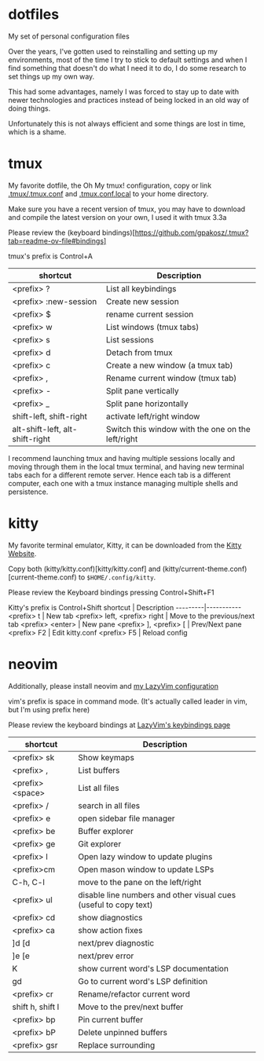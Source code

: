 # dotfiles

My set of personal configuration files

Over the years, I've gotten used to reinstalling and setting up my environments, most of the time I try to stick to 
default settings and when I find something that doesn't do what I need it to do, I do some research to set things up 
my own way.

This had some advantages, namely I was forced to stay up to date with newer technologies and practices instead of 
being locked in an old way of doing things.

Unfortunately this is not always efficient and some things are lost in time, which is a shame.

# tmux

My favorite dotfile, the Oh My tmux! configuration, copy or link [.tmux/.tmux.conf](.tmux/.tmux.conf) and [.tmux.conf.local](.tmux.local) to your home directory.

Make sure you have a recent version of tmux, you may have to download and compile the latest version on your own, I used it with tmux 3.3a

Please review the (keyboard bindings)[https://github.com/gpakosz/.tmux?tab=readme-ov-file#bindings]

tmux's prefix is Control+A

shortcut   | Description
-----------|-----------
\<prefix> ? | List all keybindings
\<prefix> :new-session | Create new session
\<prefix> $ | rename current session
\<prefix> w | List windows (tmux tabs)
\<prefix> s | List sessions
\<prefix> d | Detach from tmux
\<prefix> c | Create a new window (a tmux tab)
\<prefix> , | Rename current window (tmux tab)
\<prefix> - | Split pane vertically
\<prefix> _ | Split pane horizontally
shift-left, shift-right | activate left/right window
alt-shift-left, alt-shift-right | Switch this window with the one on the left/right 

I recommend launching tmux and having multiple sessions locally and moving through them in the local tmux terminal,
and having new terminal tabs each for a different remote server. Hence each tab is a different computer, each one
with a tmux instance managing multiple shells and persistence.

# kitty

My favorite terminal emulator, Kitty, it can be downloaded from the [Kitty Website](https://sw.kovidgoyal.net/kitty/binary/).

Copy both (kitty/kitty.conf)[kitty/kitty.conf] and (kitty/current-theme.conf)[current-theme.conf) to `$HOME/.config/kitty`.

Please review the Keyboard bindings pressing Control+Shift+F1

Kitty's prefix is Control+Shift
shortcut | Description
---------|-----------
\<prefix> t | New tab
\<prefix> left, \<prefix> right | Move to the previous/next tab
\<prefix> \<enter> | New pane
\<prefix> ], \<prefix> [ | Prev/Next pane
\<prefix> F2 | Edit kitty.conf
\<prefix> F5 | Reload config



# neovim

Additionally, please install neovim and [my LazyVim configuration](https://github.com/Sheco/LazyVimStarter)

vim's prefix is space in command mode. (It's actually called leader in vim, but I'm using prefix here)

Please review the keyboard bindings at [LazyVim's keybindings page](https://www.lazyvim.org/keymaps)

shortcut | Description
---------|-----------
\<prefix> sk | Show keymaps
\<prefix> , | List buffers
\<prefix> \<space> | List all files
\<prefix> / | search in all files
\<prefix> e | open sidebar file manager 
\<prefix> be | Buffer explorer
\<prefix> ge | Git explorer
\<prefix> l | Open lazy window to update plugins
\<prefix>cm | Open mason window to update LSPs
C-h, C-l | move to the pane on the left/right
\<prefix> ul | disable line numbers and other visual cues (useful to copy text)
\<prefix> cd | show diagnostics
\<prefix> ca | show action fixes
]d [d | next/prev diagnostic
]e [e | next/prev error
K | show current word's LSP documentation
gd | Go to current word's LSP definition
\<prefix> cr | Rename/refactor current word
shift h, shift l | Move to the prev/next buffer
\<prefix> bp | Pin current buffer
\<prefix> bP | Delete unpinned buffers
\<prefix> gsr | Replace surrounding




